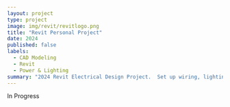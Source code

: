 ```yaml
---
layout: project
type: project
image: img/revit/revitlogo.png
title: "Revit Personal Project"
date: 2024
published: false
labels:
  - CAD Modeling
  - Revit
  - Power & Lighting
summary: "2024 Revit Electrical Design Project.  Set up wiring, lighting, and power in housing."
---
```


In Progress
